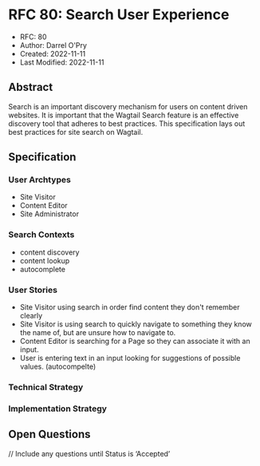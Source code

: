 # RFC 80: Search User Experience

* RFC: 80
* Author: Darrel O'Pry  
* Created: 2022-11-11
* Last Modified: 2022-11-11

## Abstract

Search is an important discovery mechanism for users on content driven websites. It is important that the Wagtail Search feature is an effective discovery tool that adheres to best practices. This specification lays out best practices for site search on Wagtail. 

## Specification

### User Archtypes

- Site Visitor
- Content Editor
- Site Administrator

### Search Contexts
- content discovery
- content lookup
- autocomplete

### User Stories

- Site Visitor using search in order find content they don't remember clearly
- Site Visitor is using search to quickly navigate to something they know the name of, but are unsure how to navigate to. 
- Content Editor is searching for a Page so they can associate it with an input. 
- User is entering text in an input looking for suggestions of possible values. (autocompelte)

### Technical Strategy

### Implementation Strategy

## Open Questions

// Include any questions until Status is ‘Accepted’
